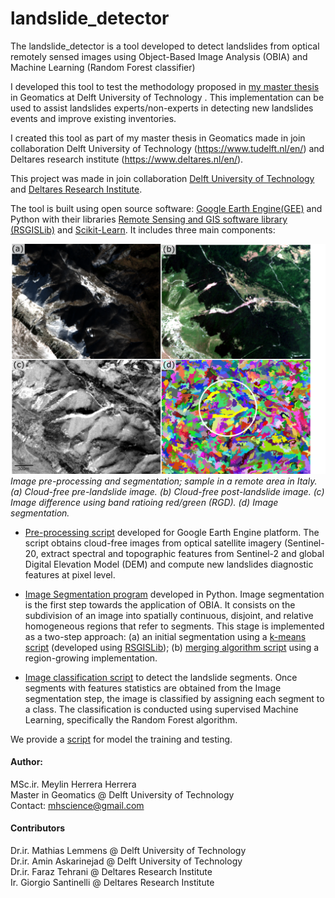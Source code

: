 # landslide_detector


The landslide_detector is a tool developed to detect landslides from optical remotely sensed images using Object-Based Image Analysis (OBIA) and Machine Learning (Random Forest classifier)

I  developed this tool to test the methodology proposed in [my master thesis](https://repository.tudelft.nl/islandora/object/uuid%3A52fe6b3b-ec0b-4cad-b51d-7798830688a4?collection=education) in Geomatics at Delft University of Technology . This implementation can be used to assist landslides experts/non-experts in detecting new landslides events and improve existing inventories.

I created this tool as part of my master thesis in Geomatics made in join collaboration Delft University of Technology (https://www.tudelft.nl/en/) and Deltares research institute (https://www.deltares.nl/en/).

This project was made in join collaboration [Delft University of Technology](https://www.tudelft.nl/en/) and [Deltares Research Institute](https://www.deltares.nl/en/).

The tool is built using open source software: [Google Earth Engine(GEE)](https://earthengine.google.com/) and Python with their libraries [Remote Sensing and GIS software library (RSGISLib)](https://www.rsgislib.org/) and [Scikit-Learn](https://scikit-learn.org/stable/). It includes three main components:

![name me](/doc/img/segmentation.png)
*Image pre-processing and segmentation; sample in a remote area in Italy.(a) Cloud-free pre-landslide image. (b) Cloud-free post-landslide image. (c) Image difference using band ratioing red/green (RGD). (d) Image segmentation.*

- [Pre-processing script](https://github.com/mhscience/landslides_detection/blob/master/pre_processingGEE/pre_processing_thesis_mh.js) developed for Google Earth Engine platform. The script obtains cloud-free images from optical satellite imagery (Sentinel-20, extract spectral and topographic features from Sentinel-2 and global Digital Elevation Model (DEM) and compute new landslides diagnostic features at pixel level. 

- [Image Segmentation program](https://github.com/mhscience/landslides_detection/tree/master/segmentation) developed in Python.  Image segmentation is the first step towards the application of OBIA. It consists on the subdivision of an image into spatially continuous, disjoint, and relative homogeneous regions that refer to segments. This stage is implemented as a two-step approach: (a) an initial segmentation using a [k-means script](https://github.com/mhscience/landslides_detection/tree/master/segmentation/k_means_segmentation)   (developed using [RSGISLib](https://www.rsgislib.org/)); (b) [merging algorithm script](https://github.com/mhscience/landslides_detection/tree/master/segmentation/merging_algorithm) using a region-growing implementation.

- [Image classification script](https://github.com/mhscience/landslides_detection/tree/master/model) to detect the landslide segments. Once segments with features statistics are obtained from the Image segmentation step, the image is classified by assigning each segment to a class. The classification is conducted using supervised Machine Learning, specifically the Random Forest algorithm. 

We provide a [script](https://github.com/mhscience/landslides_detection/tree/master/training_script) for model the training and testing.


#### Author: 
MSc.ir. Meylin Herrera Herrera  
Master in Geomatics @ Delft University of Technology   
Contact: mhscience@gmail.com  

#### Contributors
Dr.ir. Mathias Lemmens @ Delft University of Technology  
Dr.ir. Amin Askarinejad @ Delft University of Technology  
Dr.ir. Faraz Tehrani @ Deltares Research Institute  
Ir. Giorgio Santinelli @ Deltares Research Institute
